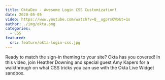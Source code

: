 ```yaml
---
title: OktaDev - Awesome Login CSS Customization!
date: 2020-05-05
video: https://www.youtube.com/watch?v=Q__ugprsOWo&t=1s
author: ./img/okta.png
categories:
  - CSS
featured:
  src: feature/okta-login-css.jpg
---
```

Ready to match the sign-in theming to your site? Okta has you covered! In this video, join Heather Downing and special guest Amy Kapers for a walkthrough on what CSS tricks you can use with the Okta Live Widget sandbox.